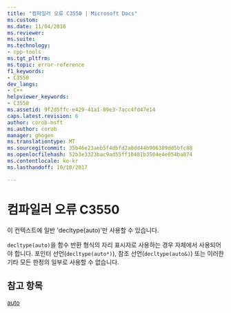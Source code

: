 ```yaml
---
title: "컴파일러 오류 C3550 | Microsoft Docs"
ms.custom: 
ms.date: 11/04/2016
ms.reviewer: 
ms.suite: 
ms.technology:
- cpp-tools
ms.tgt_pltfrm: 
ms.topic: error-reference
f1_keywords:
- C3550
dev_langs:
- C++
helpviewer_keywords:
- C3550
ms.assetid: 9f2d5ffc-e429-41a1-89e3-7acc4fd47e14
caps.latest.revision: 6
author: corob-msft
ms.author: corob
manager: ghogen
ms.translationtype: MT
ms.sourcegitcommit: 35b46e23aeb5f4dbfd2a0dd44b906389dd5bfc88
ms.openlocfilehash: 52b3e3323bac9ad55ff10481b3504e4e054ba874
ms.contentlocale: ko-kr
ms.lasthandoff: 10/10/2017

---
```

# <a name="compiler-error-c3550"></a>컴파일러 오류 C3550
이 컨텍스트에 일반 'decltype(auto)'만 사용할 수 있습니다.  
  
 `decltype(auto)`을 함수 반환 형식의 자리 표시자로 사용하는 경우 자체에서 사용되어야 합니다. 포인터 선언(`decltype(auto*)`), 참조 선언(`decltype(auto&)`) 또는 이러한 기타 모든 한정의 일부로 사용할 수 없습니다.  
  
## <a name="see-also"></a>참고 항목  
 [auto](../../cpp/auto-cpp.md)
